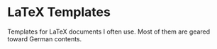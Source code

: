# LaTeX Templates

Templates for LaTeX documents I often use. Most of them are geared toward German
contents.
